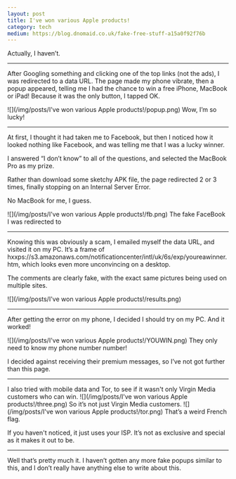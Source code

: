 ```yaml
---
layout: post
title: I've won various Apple products!
category: tech
medium: https://blog.dnomaid.co.uk/fake-free-stuff-a15a0f92f76b
---
```


Actually, I haven’t.

---

After Googling something and clicking one of the top links (not the ads), I was redirected to a data URL. The page made my phone vibrate, then a popup appeared, telling me I had the chance to win a free iPhone, MacBook or iPad! Because it was the only button, I tapped OK.

![](/img/posts/I've won various Apple products!/popup.png)
<span class="image-caption">Wow, I’m so lucky!</span>

---

At first, I thought it had taken me to Facebook, but then I noticed how it looked nothing like Facebook, and was telling me that I was a lucky winner.

I answered “I don’t know” to all of the questions, and selected the MacBook Pro as my prize.

Rather than download some sketchy APK file, the page redirected 2 or 3 times, finally stopping on an Internal Server Error.

No MacBook for me, I guess.

![](/img/posts/I've won various Apple products!/fb.png)
<span class="image-caption">The fake FaceBook I was redirected to</span>

---

Knowing this was obviously a scam, I emailed myself the data URL, and visited it on my PC. It’s a frame of hxxps://s3.amazonaws.com/notificationcenter/intl/uk/6s/exp/youreawinner.htm, which looks even more unconvincing on a desktop.

The comments are clearly fake, with the exact same pictures being used on multiple sites.

![](/img/posts/I've won various Apple products!/results.png)

---


After getting the error on my phone, I decided I should try on my PC. And it worked!

![](/img/posts/I've won various Apple products!/YOUWIN.png)
<span class="image-caption">They only need to know my phone number number!</span>

I decided against receiving their premium messages, so I’ve not got further than this page.

---


I also tried with mobile data and Tor, to see if it wasn't only Virgin Media customers who can win.
![](/img/posts/I've won various Apple products!/three.png)
<span class="image-caption">So it’s not just Virgin Media customers.</span>
![](/img/posts/I've won various Apple products!/tor.png)
<span class="image-caption">That’s a weird French flag.</span>

If you haven't noticed, it just uses your ISP. It’s not as exclusive and special as it makes it out to be.

---

Well that’s pretty much it. I haven’t gotten any more fake popups similar to this, and I don’t really have anything else to write about this.
